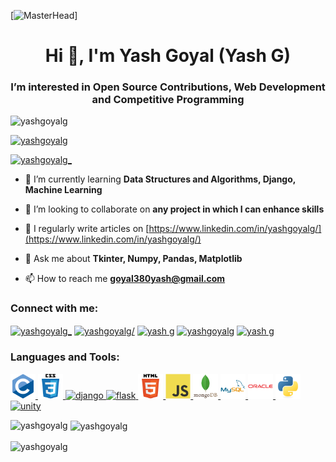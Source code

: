 [![MasterHead](https://visme.co/blog/wp-content/uploads/2019/10/animated-presentation-software-header-wide.gif)]

<h1 align="center">Hi 👋, I'm Yash Goyal (Yash G)</h1>
<h3 align="center">I’m interested in Open Source Contributions, Web Development and Competitive Programming</h3>

<p align="left"> <img src="https://komarev.com/ghpvc/?username=yashgoyalg&label=Profile%20views&color=0e75b6&style=flat" alt="yashgoyalg" /> </p>

<p align="left"> <a href="https://github.com/ryo-ma/github-profile-trophy"><img src="https://github-profile-trophy.vercel.app/?username=yashgoyalg" alt="yashgoyalg" /></a> </p>

<p align="left"> <a href="https://twitter.com/yashgoyalg_" target="blank"><img src="https://img.shields.io/twitter/follow/yashgoyalg_?logo=twitter&style=for-the-badge" alt="yashgoyalg_" /></a> </p>

- 🌱 I’m currently learning **Data Structures and Algorithms, Django, Machine Learning**

- 👯 I’m looking to collaborate on **any project in which I can enhance skills**

- 📝 I regularly write articles on [https://www.linkedin.com/in/yashgoyalg/](https://www.linkedin.com/in/yashgoyalg/)

- 💬 Ask me about **Tkinter, Numpy, Pandas, Matplotlib**

- 📫 How to reach me **goyal380yash@gmail.com**

<h3 align="left">Connect with me:</h3>
<p align="left">
<a href="https://twitter.com/yashgoyalg_" target="blank"><img align="center" src="https://raw.githubusercontent.com/rahuldkjain/github-profile-readme-generator/master/src/images/icons/Social/twitter.svg" alt="yashgoyalg_" height="30" width="40" /></a>
<a href="https://linkedin.com/in/yashgoyalg/" target="blank"><img align="center" src="https://raw.githubusercontent.com/rahuldkjain/github-profile-readme-generator/master/src/images/icons/Social/linked-in-alt.svg" alt="yashgoyalg/" height="30" width="40" /></a>
<a href="https://fb.com/yash g" target="blank"><img align="center" src="https://raw.githubusercontent.com/rahuldkjain/github-profile-readme-generator/master/src/images/icons/Social/facebook.svg" alt="yash g" height="30" width="40" /></a>
<a href="https://instagram.com/yashgoyalg" target="blank"><img align="center" src="https://raw.githubusercontent.com/rahuldkjain/github-profile-readme-generator/master/src/images/icons/Social/instagram.svg" alt="yashgoyalg" height="30" width="40" /></a>
<a href="https://www.youtube.com/c/yash g" target="blank"><img align="center" src="https://raw.githubusercontent.com/rahuldkjain/github-profile-readme-generator/master/src/images/icons/Social/youtube.svg" alt="yash g" height="30" width="40" /></a>
</p>

<h3 align="left">Languages and Tools:</h3>
<p align="left"> <a href="https://www.cprogramming.com/" target="_blank" rel="noreferrer"> <img src="https://raw.githubusercontent.com/devicons/devicon/master/icons/c/c-original.svg" alt="c" width="40" height="40"/> </a> <a href="https://www.w3schools.com/css/" target="_blank" rel="noreferrer"> <img src="https://raw.githubusercontent.com/devicons/devicon/master/icons/css3/css3-original-wordmark.svg" alt="css3" width="40" height="40"/> </a> <a href="https://www.djangoproject.com/" target="_blank" rel="noreferrer"> <img src="https://cdn.worldvectorlogo.com/logos/django.svg" alt="django" width="40" height="40"/> </a> <a href="https://flask.palletsprojects.com/" target="_blank" rel="noreferrer"> <img src="https://www.vectorlogo.zone/logos/pocoo_flask/pocoo_flask-icon.svg" alt="flask" width="40" height="40"/> </a> <a href="https://www.w3.org/html/" target="_blank" rel="noreferrer"> <img src="https://raw.githubusercontent.com/devicons/devicon/master/icons/html5/html5-original-wordmark.svg" alt="html5" width="40" height="40"/> </a> <a href="https://developer.mozilla.org/en-US/docs/Web/JavaScript" target="_blank" rel="noreferrer"> <img src="https://raw.githubusercontent.com/devicons/devicon/master/icons/javascript/javascript-original.svg" alt="javascript" width="40" height="40"/> </a> <a href="https://www.mongodb.com/" target="_blank" rel="noreferrer"> <img src="https://raw.githubusercontent.com/devicons/devicon/master/icons/mongodb/mongodb-original-wordmark.svg" alt="mongodb" width="40" height="40"/> </a> <a href="https://www.mysql.com/" target="_blank" rel="noreferrer"> <img src="https://raw.githubusercontent.com/devicons/devicon/master/icons/mysql/mysql-original-wordmark.svg" alt="mysql" width="40" height="40"/> </a> <a href="https://www.oracle.com/" target="_blank" rel="noreferrer"> <img src="https://raw.githubusercontent.com/devicons/devicon/master/icons/oracle/oracle-original.svg" alt="oracle" width="40" height="40"/> </a> <a href="https://www.python.org" target="_blank" rel="noreferrer"> <img src="https://raw.githubusercontent.com/devicons/devicon/master/icons/python/python-original.svg" alt="python" width="40" height="40"/> </a> <a href="https://unity.com/" target="_blank" rel="noreferrer"> <img src="https://www.vectorlogo.zone/logos/unity3d/unity3d-icon.svg" alt="unity" width="40" height="40"/> </a> </p>

<p><img align="left" src="https://github-readme-stats.vercel.app/api/top-langs?username=yashgoyalg&show_icons=true&locale=en&layout=compact" alt="yashgoyalg" /></p>

<p>&nbsp;<img align="center" src="https://github-readme-stats.vercel.app/api?username=yashgoyalg&show_icons=true&locale=en" alt="yashgoyalg" /></p>

<p><img align="center" src="https://github-readme-streak-stats.herokuapp.com/?user=yashgoyalg&" alt="yashgoyalg" /></p>

